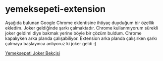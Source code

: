 # yemeksepeti-extension
Aşağıda bulunan Google Chrome eklentisine ihtiyaç duyduğum bir özellik ekledim. 
Joker geldiğinde şarkı çalmaktadır. 
Chrome kullanmıyorum sürekli joker geldimi diye bakmak yerine böyle bir çözüm buldum.
Chrome kapalıyken arka planda çalışabiliyor. 
Extension arka planda çalışırken şarkı çalmaya başlayınca anlıyoruz ki joker geldi :) 

[Yemeksepeti Joker Bekçisi](https://chrome.google.com/webstore/detail/gdjgoocinndilnjfebkddgbbeafindle)
